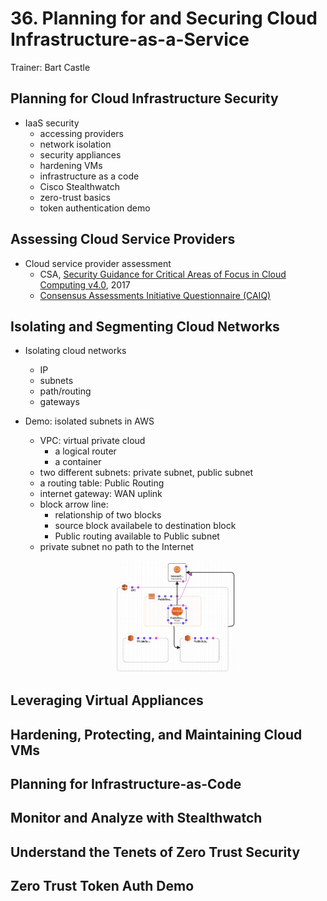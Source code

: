 # 36. Planning for and Securing Cloud Infrastructure-as-a-Service

Trainer: Bart Castle



## Planning for Cloud Infrastructure Security

- IaaS security
  - accessing providers
  - network isolation
  - security appliances
  - hardening VMs
  - infrastructure as a code
  - Cisco Stealthwatch
  - zero-trust basics
  - token authentication demo


## Assessing Cloud Service Providers

- Cloud service provider assessment
  - CSA, [Security Guidance for Critical Areas of Focus in Cloud Computing v4.0](https://cloudsecurityalliance.org/download/artifacts/security-guidance-v4/), 2017
  - [Consensus Assessments Initiative Questionnaire (CAIQ)](https://cloudsecurityalliance.org/group/consensus-assessments/#_overview)


## Isolating and Segmenting Cloud Networks

- Isolating cloud networks
  - IP
  - subnets
  - path/routing
  - gateways


- Demo: isolated subnets in AWS
  - VPC: virtual private cloud
    - a logical router
    - a container
  - two different subnets: private subnet, public subnet
  - a routing table: Public Routing
  - internet gateway: WAN uplink
  - block arrow line:
    - relationship of two blocks
    - source block availabele to destination block
    - Public routing available to Public subnet
  - private subnet no path to the Internet

  <figure style="margin: 0.5em; display: flex; justify-content: center; align-items: center;">
    <img style="margin: 0.1em; padding-top: 0.5em; width: 20vw;"
      onclick= "window.open('page')"
      src    = "img/36-aws.png"
      alt    = "Example cloud network of AWS"
      title  = "Example cloud network of AWS"
    />
  </figure>



## Leveraging Virtual Appliances




## Hardening, Protecting, and Maintaining Cloud VMs




## Planning for Infrastructure-as-Code




## Monitor and Analyze with Stealthwatch




## Understand the Tenets of Zero Trust Security




## Zero Trust Token Auth Demo



